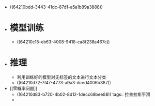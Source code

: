 - ((64210bdd-3443-41dc-87d1-a5a1b89a3888))
- # 模型训练
	- ((64210c15-eb63-4008-9418-ca8f238a467c))
- # 推理
	- 利用训练好的模型对无标签的文本进行文本分类
	- ((64210d72-7f47-4773-a9a3-dced4006b387))
- [[零概率问题]]
	- ((64210d83-b720-4b02-8d12-1decc69bee88))
	  tags:: 拉普拉斯平滑
	-